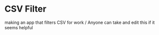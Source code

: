 # CSV Filter
 making an app that filters CSV for work / Anyone can take and edit this if it seems helpful
